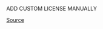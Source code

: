 ADD CUSTOM LICENSE MANUALLY

[Source](https://alliance-wsu.esploro.exlibrisgroup.com/esploro/outputs/dataset/Apple-Dataset-Benchmark-from-Orchard-Environment/99900502619401842)